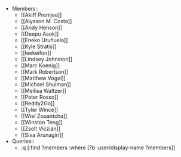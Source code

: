 - Members::
    - [[Akiff Premjee]]
    - [[Alysson M. Costa]]
    - [[Andy Henson]]
    - [[Deepu Asok]]
    - [[Eneko Uruñuela]]
    - [[Kyle Stratis]]
    - [[leekeifon]]
    - [[Lindsey Johnston]]
    - [[Marc Koenig]]
    - [[Mark Robertson]]
    - [[Matthew Vogel]]
    - [[Michael Shulman]]
    - [[Mellisa Waltzer]]
    - [[Peter Rosso]]
    - [[Reddy2Go]]
    - [[Tyler Wince]]
    - [[Wiel Zouantcha]]
    - [[Winston Teng]]
    - [[Zsolt Viczián]]
    - [[Siva Arunagiri]]
- Queries::
    - :q [:find ?members
 :where [?b :user/display-name ?members]]
